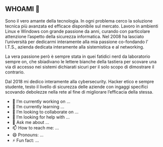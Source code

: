 ## WHOAMI 👋



Sono il vero amante della tecnologia. In ogni problema cerco la soluzione tecnica più avanzata ed efficace disponibile sul mercato. Lavoro in ambienti Linux e Windows con grande passione da anni, curando con particolare attenzione l’aspetto della sicurezza informatica. Nel 2008 ha lasciato l’università per dedicarmi interamente alla mia passione co-fondando l’ I.T.S., azienda dedicata interamente alla sistemistica e al networking.

La vera passione però è sempre stata in quei fatidici nerd da laboratorio sempre on,  che sbiadivano le lettere bianche della tastiera per scovare una via di accesso nei sistemi dichiarati sicuri per il solo scopo di dimostrare il contrario.

Dal 2018 mi dedico interamente alla cybersecurity. Hacker etico e sempre studente, testo il livello di sicurezza delle aziende con ingaggi specifici scovando debolezze nella rete al fine di migliorare l’efficacia della stessa.


- 🔭 I’m currently working on ...
- 🌱 I’m currently learning ...
- 👯 I’m looking to collaborate on ...
- 🤔 I’m looking for help with ...
- 💬 Ask me about ...
- 📫 How to reach me: ...
- 😄 Pronouns: ...
- ⚡ Fun fact: ...

